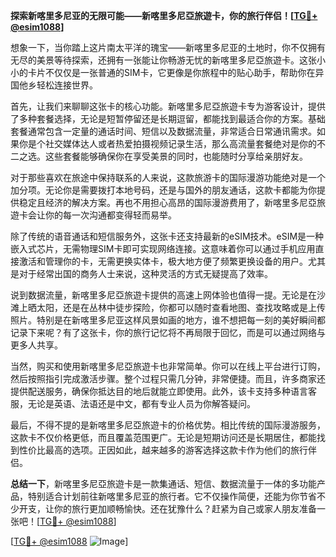 **探索新喀里多尼亚的无限可能——新喀里多尼亞旅遊卡，你的旅行伴侣！[[TG💪+ @esim1088](https://t.me/s/esim1088)]**

想象一下，当你踏上这片南太平洋的瑰宝——新喀里多尼亚的土地时，你不仅拥有无尽的美景等待探索，还拥有一张能让你畅游无忧的新喀里多尼亞旅遊卡。这张小小的卡片不仅仅是一张普通的SIM卡，它更像是你旅程中的贴心助手，帮助你在异国他乡轻松连接世界。

首先，让我们来聊聊这张卡的核心功能。新喀里多尼亞旅遊卡专为游客设计，提供了多种套餐选择，无论是短暂停留还是长期逗留，都能找到最适合你的方案。基础套餐通常包含一定量的通话时间、短信以及数据流量，非常适合日常通讯需求。如果你是个社交媒体达人或者热爱拍摄视频记录生活，那么高流量套餐绝对是你的不二之选。这些套餐能够确保你在享受美景的同时，也能随时分享给亲朋好友。

对于那些喜欢在旅途中保持联系的人来说，这款旅游卡的国际漫游功能绝对是一个加分项。无论你是需要拨打本地号码，还是与国外的朋友通话，这款卡都能为你提供稳定且经济的解决方案。再也不用担心高昂的国际漫游费用了，新喀里多尼亞旅遊卡会让你的每一次沟通都变得轻而易举。

除了传统的语音通话和短信服务外，这张卡还支持最新的eSIM技术。eSIM是一种嵌入式芯片，无需物理SIM卡即可实现网络连接。这意味着你可以通过手机应用直接激活和管理你的卡，无需更换实体卡，极大地方便了频繁更换设备的用户。尤其是对于经常出国的商务人士来说，这种灵活的方式无疑提高了效率。

说到数据流量，新喀里多尼亞旅遊卡提供的高速上网体验也值得一提。无论是在沙滩上晒太阳，还是在丛林中徒步探险，你都可以随时查看地图、查找攻略或是上传照片。特别是在新喀里多尼亚这样风景如画的地方，谁不想把每一刻的美好瞬间都记录下来呢？有了这张卡，你的旅行记忆将不再局限于回忆，而是可以通过网络与更多人共享。

当然，购买和使用新喀里多尼亞旅遊卡也非常简单。你可以在线上平台进行订购，然后按照指引完成激活步骤。整个过程只需几分钟，非常便捷。而且，许多商家还提供配送服务，确保你抵达目的地后就能立即使用。此外，该卡支持多种语言客服，无论是英语、法语还是中文，都有专业人员为你解答疑问。

最后，不得不提的是新喀里多尼亞旅遊卡的价格优势。相比传统的国际漫游服务，这款卡不仅价格更低，而且覆盖范围更广。无论是短期访问还是长期居住，都能找到性价比最高的选项。正因如此，越来越多的游客选择这款卡作为他们的旅行伴侣。

**总结一下**，新喀里多尼亞旅遊卡是一款集通话、短信、数据流量于一体的多功能产品，特别适合计划前往新喀里多尼亚的旅行者。它不仅操作简便，还能为你节省不少开支，让你的旅行更加顺畅愉快。还在犹豫什么？赶紧为自己或家人朋友准备一张吧！[[TG💪+ @esim1088](https://t.me/s/esim1088)]

[[TG💪+ @esim1088](https://t.me/s/esim1088) ![Image](https://i.postimg.cc/4NQfJmqS/Snipaste-2025-05-13-00-14-12.png)]